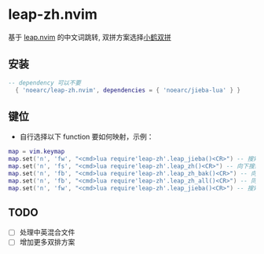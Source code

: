 # leap-zh.nvim

基于 [leap.nvim](https://github.com/ggandor/leap.nvim) 的中文词跳转, 双拼方案选择[小鹤双拼](https://flypy.com/)

## 安装

```lua
-- dependency 可以不要
  { 'noearc/leap-zh.nvim', dependencies = { 'noearc/jieba-lua' } }
```

## 键位

- 自行选择以下 function 要如何映射，示例：

```lua
map = vim.keymap
map.set('n', 'fw', "<cmd>lua require'leap-zh'.leap_jieba()<CR>") -- 搜索当前行的中文词
map.set('n', 'fs', "<cmd>lua require'leap-zh'.leap_zh()<CR>") -- 向下搜索
map.set('n', 'fb', "<cmd>lua require'leap-zh'.leap_zh_bak()<CR>") -- 向上搜索
map.set('n', 'fb', "<cmd>lua require'leap-zh'.leap_zh_all()<CR>") -- 同时向上下搜索，但不推荐，实现较为简单，可能因为leap的默认行为跳得过远
map.set('n', 'fw', "<cmd>lua require'leap-zh'.leap_jieba()<CR>") -- 搜索当前行的中文词
```

## TODO

- [ ] 处理中英混合文件
- [ ] 增加更多双排方案
